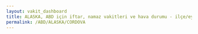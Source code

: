 ```yaml
---
layout: vakit_dashboard
title: ALASKA, ABD için iftar, namaz vakitleri ve hava durumu - ilçe/eyalet seç
permalink: /ABD/ALASKA/CORDOVA
---
```


<script type="text/javascript">
  var GLOBAL_COUNTRY = 'ABD';
  var GLOBAL_CITY = 'ALASKA';
  var GLOBAL_STATE = 'CORDOVA';
  var lat = 72;
  var lon = 21;
</script>
